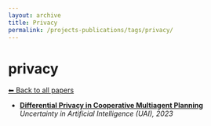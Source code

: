 ```yaml
---
layout: archive
title: Privacy
permalink: /projects-publications/tags/privacy/
---
```


# privacy
[⬅ Back to all papers](../papers/)

- **[Differential Privacy in Cooperative Multiagent Planning](../papers.md)**  
  *Uncertainty in Artificial Intelligence (UAI), 2023*